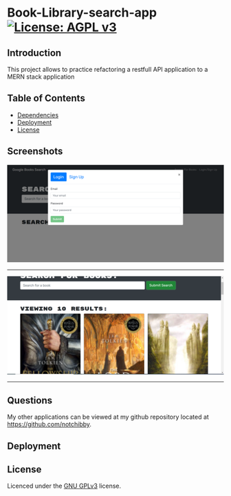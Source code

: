 # Book-Library-search-app[![License: AGPL v3](https://img.shields.io/badge/License-AGPL_v3-blue.svg)](https://www.gnu.org/licenses/agpl-3.0)

## Introduction
This project allows to practice refactoring a restfull API application to a MERN stack application

## Table of Contents

- [Dependencies](#dependencies)
- [Deployment](#deployment)
- [License](#license)



## Screenshots
![screenshot-of-the-application-signin](https://github.com/Notchibby/Book-Library-search-app/blob/main/screenshots/login.png)

-----------------------------------------------------------------------------------------------------------

![screenshot-of-the-application-searching-for-lord-of-the-rings](https://github.com/Notchibby/Book-Library-search-app/blob/main/screenshots/search-result.png)

------------------------------------------------------------------------------------------------------------


## Questions

My other applications can be viewed at my github repository located at https://github.com/notchibby.

## Deployment

## License
Licenced under the [GNU GPLv3](https://www.gnu.org/licenses/agpl-3.0) license.
